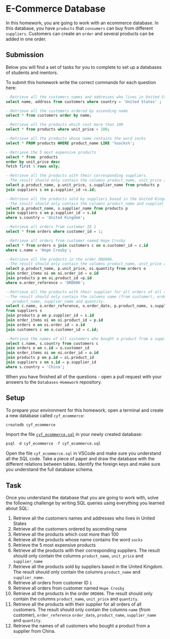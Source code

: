 # E-Commerce Database

In this homework, you are going to work with an ecommerce database. In this database, you have `products` that `consumers` can buy from different `suppliers`. Customers can create an `order` and several products can be added in one order.

## Submission

Below you will find a set of tasks for you to complete to set up a databases of students and mentors.

To submit this homework write the correct commands for each question here:

```sql
--Retrieve all the customers names and addresses who lives in United States
select name, address from customers where country = 'United States' ;

--Retrieve all the customers ordered by ascending name
select * from customers order by name;

--Retrieve all the products which cost more than 100
select * from products where unit_price > 100;

--Retrieve all the products whose name contains the word socks
select * FROM products WHERE product_name LIKE '%socks%';

--Retrieve the 5 most expensive products
select * from  products 
order by unit_price desc 
fetch first 5 rows only;

--Retrieve all the products with their corresponding suppliers. 
--The result should only contain the columns product_name, unit_price and supplier_name
select p.product_name, p.unit_price, s.supplier_name from products p 
join suppliers s on p.supplier_id =s.id;  

--Retrieve all the products sold by suppliers based in the United Kingdom. 
--The result should only contain the columns product_name and supplier_name
select p.product_name, s.supplier_name from products p 
join suppliers s on p.supplier_id = s.id 
where s.country = 'United Kingdom';

--Retrieve all orders from customer ID 1
select * from orders where customer_id = 1;

--Retrieve all orders from customer named Hope Crosby
select * from orders o join customers c on o.customer_id = c.id 
where c.name = 'Hope Crosby';

--Retrieve all the products in the order ORD006. 
--The result should only contain the columns product_name, unit_price and quantity.
select p.product_name, p.unit_price, oi.quantity from orders o  
join order_items oi on oi.order_id = o.id 
join products p on oi.product_id =p.id
where o.order_reference = 'ORD006';

--Retrieve all the products with their supplier for all orders of all customers. 
--The result should only contain the columns name (from customer), order_reference order_date,
-- product_name, supplier_name and quantity.
select c.name, o.order_reference, o.order_date, p.product_name, s.supplier_name, oi.quantity 
from suppliers s  
join products p on p.supplier_id = s.id 
join order_items oi on oi.product_id = p.id 
join orders o on oi.order_id = o.id 
join customers c on o.customer_id = c.id;

--Retrieve the names of all customers who bought a product from a supplier from China.
select c.name, s.country from customers c 
join orders o on c.id = o.customer_id 
join order_items oi on oi.order_id = o.id 
join products p on p.id = oi.product_id 
join suppliers s on s.id = p.supplier_id 
where s.country = 'China';

```

When you have finished all of the questions - open a pull request with your answers to the `Databases-Homework` repository.

## Setup

To prepare your environment for this homework, open a terminal and create a new database called `cyf_ecommerce`:

```sql
createdb cyf_ecommerce
```

Import the file [`cyf_ecommerce.sql`](./cyf_ecommerce.sql) in your newly created database:

```sql
psql -d cyf_ecommerce -f cyf_ecommerce.sql
```

Open the file `cyf_ecommerce.sql` in VSCode and make sure you understand all the SQL code. Take a piece of paper and draw the database with the different relations between tables. Identify the foreign keys and make sure you understand the full database schema.

## Task

Once you understand the database that you are going to work with, solve the following challenge by writing SQL queries using everything you learned about SQL:

1. Retrieve all the customers names and addresses who lives in United States
2. Retrieve all the customers ordered by ascending name
3. Retrieve all the products which cost more than 100
4. Retrieve all the products whose name contains the word `socks`
5. Retrieve the 5 most expensive products
6. Retrieve all the products with their corresponding suppliers. The result should only contain the columns `product_name`, `unit_price` and `supplier_name`
7. Retrieve all the products sold by suppliers based in the United Kingdom. The result should only contain the columns `product_name` and `supplier_name`.
8. Retrieve all orders from customer ID `1`
9. Retrieve all orders from customer named `Hope Crosby`
10. Retrieve all the products in the order `ORD006`. The result should only contain the columns `product_name`, `unit_price` and `quantity`.
11. Retrieve all the products with their supplier for all orders of all customers. The result should only contain the columns `name` (from customer), `order_reference` `order_date`, `product_name`, `supplier_name` and `quantity`.
12. Retrieve the names of all customers who bought a product from a supplier from China.
